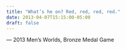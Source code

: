 ```yaml
---
title: "What’s he on? Red, red, red, red."
date: 2013-04-07T15:15:00-05:00
draft: false
---
```

— 2013 Men’s Worlds, Bronze Medal Game
<!--more--> 


